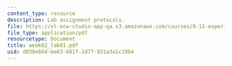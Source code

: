 ```yaml
---
content_type: resource
description: Lab assignment protocols.
file: https://ol-ocw-studio-app-qa.s3.amazonaws.com/courses/9-12-experimental-molecular-neurobiology-fall-2006/d038e66dbe63681f1d77931a3a1c19b4_week02_lab01.pdf
file_type: application/pdf
resourcetype: Document
title: week02_lab01.pdf
uid: d038e66d-be63-681f-1d77-931a3a1c19b4
---
```

